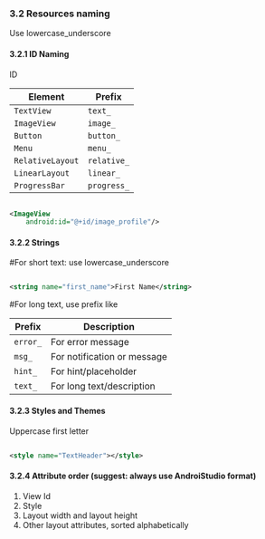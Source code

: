 
### 3.2 Resources naming

Use lowercase_underscore

#### 3.2.1 ID Naming

ID

| Element              | Prefix              |
| -----------------    | -----------------   |
| `TextView`           | `text_`             |
| `ImageView`          | `image_`            | 
| `Button`             | `button_`           |   
| `Menu`               | `menu_`             |
| `RelativeLayout`     | `relative_`         |
| `LinearLayout `      | `linear_`           |
| `ProgressBar `      | `progress_`           |


```xml

<ImageView
    android:id="@+id/image_profile"/>

```

#### 3.2.2 Strings

#For short text: use lowercase_underscore


```xml

<string name="first_name">First Name</string>

```

#For long text, use prefix like

| Prefix             | Description                           |
| -----------------  | --------------------------------------|
| `error_`           | For error message                   |
| `msg_`             | For notification or message        |       
| `hint_`            | For hint/placeholder         | 
| `text_`            | For long text/description  |

#### 3.2.3 Styles and Themes

Uppercase first letter

```xml

<style name="TextHeader"></style>

```

#### 3.2.4 Attribute order (suggest: always use AndroiStudio format)

1. View Id
2. Style
3. Layout width and layout height
4. Other layout attributes, sorted alphabetically